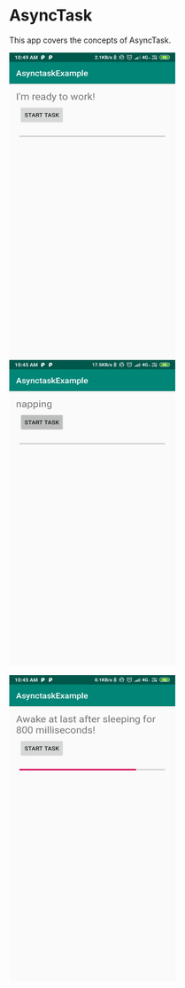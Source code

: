 # AsyncTask

This app covers the concepts of AsyncTask.

<img src="Screens/1.png" width=300 height=550>       <img src="Screens/2.png" width=300 height=550>

<img src="Screens/3.png" width=300 height=550>      

